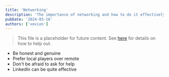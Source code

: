 ```yaml
---
title: 'Networking'
description: 'The importance of networking and how to do it effectively'
pubDate: '2024-03-16'
authors: ['xevion']
---
```


> This file is a placeholder for future content. See [here](/contributing) for details on how to help out.

- Be honest and genuine
- Prefer local players over remote
- Don't be afraid to ask for help
- LinkedIn can be quite effective